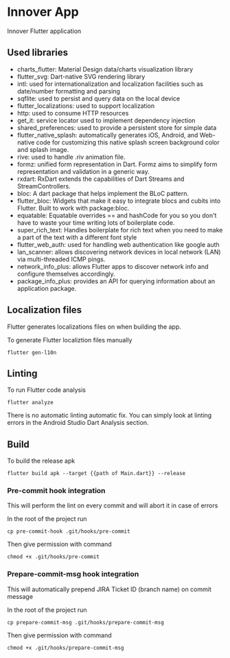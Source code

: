 # Innover App

Innover Flutter application

## Used libraries

- charts_flutter: Material Design data/charts visualization library
- flutter_svg: Dart-native SVG rendering library
- intl: used for internationalization and localization facilities such as date/number formatting and parsing
- sqflite: used to persist and query data on the local device
- flutter_localizations: used to support localization
- http: used to consume HTTP resources
- get_it: service locator used to implement dependency injection
- shared_preferences: used to provide a persistent store for simple data
- flutter_native_splash: automatically generates iOS, Android, and Web-native code for customizing this native splash screen background color and splash image.
- rive: used to handle .riv animation file.
- formz: unified form representation in Dart. Formz aims to simplify form representation and validation in a generic way.
- rxdart: RxDart extends the capabilities of Dart Streams and StreamControllers.
- bloc: A dart package that helps implement the BLoC pattern.
- flutter_bloc: Widgets that make it easy to integrate blocs and cubits into Flutter. Built to work with package:bloc.
- equatable: Equatable overrides == and hashCode for you so you don't have to waste your time writing lots of boilerplate code.
- super_rich_text: Handles boilerplate for rich text when you need to make a part of the text with a different font style
- flutter_web_auth: used for handling web authentication like google auth
- lan_scanner: allows discovering network devices in local network (LAN) via multi-threaded ICMP pings.
- network_info_plus: allows Flutter apps to discover network info and configure themselves accordingly.
- package_info_plus: provides an API for querying information about an application package.

## Localization files

Flutter generates localizations files on when building the app.

To generate Flutter localiztion files manually
```
flutter gen-l10n
```

## Linting

To run Flutter code analysis
```
flutter analyze
```

There is no automatic linting automatic fix.
You can simply look at linting errors in the Android Studio Dart Analysis section.

## Build

To build the release apk
```
flutter build apk --target {{path of Main.dart}} --release
```

### Pre-commit hook integration
This will perform the lint on every commit and will abort it in case of errors

In the root of the project run
```
cp pre-commit-hook .git/hooks/pre-commit
```

Then give permission with command
```
chmod +x .git/hooks/pre-commit
```

### Prepare-commit-msg hook integration
This will automatically prepend JIRA Ticket ID (branch name) on commit message

In the root of the project run
```
cp prepare-commit-msg .git/hooks/prepare-commit-msg
```

Then give permission with command
```
chmod +x .git/hooks/prepare-commit-msg
```

